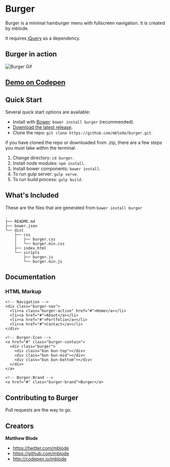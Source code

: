 # Burger
Burger is a minimal hamburger menu with fullscreen navigation. It is created by mblode.

It requires [jQuery](https://jquery.com/) as a dependency.

## Burger in action
![Burger Gif](http://i.imgur.com/spSuHHZ.gif)

## [Demo on Codepen](http://codepen.io/mblode/pen/pvBYpB)

## Quick Start
Several quick start options are available:

- Install with [Bower](http://bower.io): `bower install burger` (recommended).
- [Download the latest release](https://github.com/mblode/burger/archive/master.zip).
- Clone the repo: `git clone https://github.com/mblode/burger.git`.

if you have cloned the repo or downloaded from .zip, there are a few steps you must take within the terminal.

1. Change directory: `cd burger`.
2. Install node modules: `npm install`.
3. Install bower components: `bower install`.
4. To run gulp server: `gulp serve`.
5. To run build process: `gulp build`.


## What's Included
These are the files that are generated from `bower install burger`

```
.
├── README.md
├── bower.json
└── dist
    ├── css
    │   ├── burger.css
    │   └── burger.min.css
    ├── index.html
    └── scripts
        ├── burger.js
        └── burger.min.js
```

## Documentation
### HTML Markup
```
<!-- Navigation -->
<div class="burger-nav">
  <li><a class="burger-active" href="#">Home</a></li>
  <li><a href="#">About</a></li>
  <li><a href="#">Portfolio</a></li>
  <li><a href="#">Contact</a></li>
</div>

<!-- Burger-Icon -->
<a href="#" class="burger-contain">
  <div class="burger">
    <div class="bun bun-top"></div>
    <div class="bun bun-mid"></div>
    <div class="bun bun-bottom"></div>
  </div>
</a>

<!-- Burger-Brand -->
<a href="#" class="burger-brand">Burger</a>
```

## Contributing to Burger

Pull requests are the way to go.


## Creators

**Matthew Blode**
- <https://twitter.com/mblode>
- <https://github.com/mblode>
- <http://codepen.io/mblode>
